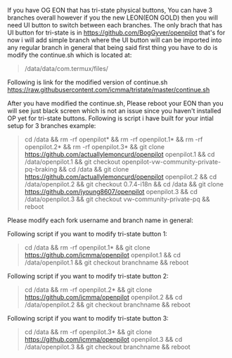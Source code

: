 If you have OG EON that has tri-state physical buttons, You can have 3 branches overall however if you the new LEON(EON GOLD) then you will need UI button to switch between each branches. The only brach that has UI button for tri-state is in https://github.com/BogGyver/openpilot  that's for now i will add simple branch where the UI button will can be imported into any regular branch in general that being said first thing you have to do is modify the continue.sh which is located at:

> /data/data/com.termux/files/

Following is link for the modified version of continue.sh
https://raw.githubusercontent.com/icmma/tristate/master/continue.sh

After you have modified the continue.sh, Please reboot your EON than you will see just black screen which is not an issue since you haven't installed OP yet for tri-state buttons. Following is script i have built for your intial setup for 3 branches example:

> cd /data && rm -rf openpilot* && rm -rf openpilot.1* && rm -rf openpilot.2* && rm -rf openpilot.3* && git clone https://github.com/actuallylemoncurd/openpilot openpilot.1 && cd /data/openpilot.1 && git checkout openpilot-vw-community-private-pq-braking && cd /data && git clone https://github.com/actuallylemoncurd/openpilot openpilot.2 && cd /data/openpilot.2 && git checkout 0.7.4-i18n && cd /data && git clone https://github.com/jyoung8607/openpilot openpilot.3 && cd /data/openpilot.3 && git checkout vw-community-private-pq && reboot

Please modify each fork username and branch name in general:

Following script if you want to modify tri-state button 1:

> cd /data && rm -rf openpilot.1* && git clone https://github.com/icmma/openpilot openpilot.1 && cd /data/openpilot.1 && git checkout branchname && reboot

Following script if you want to modify tri-state button 2:

> cd /data && rm -rf openpilot.2* && git clone https://github.com/icmma/openpilot openpilot.2 && cd /data/openpilot.2 && git checkout branchname && reboot

Following script if you want to modify tri-state button 3:

> cd /data && rm -rf openpilot.3* && git clone https://github.com/icmma/openpilot openpilot.3 && cd /data/openpilot.3 && git checkout branchname && reboot



